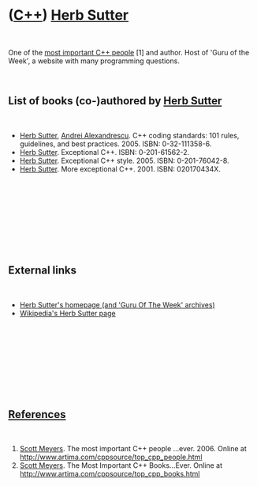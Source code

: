 
 

 

 

 

 

([C++](Cpp.md)) [Herb Sutter](CppHerbSutter.md)
=================================================

 

One of the [most important C++ people](CppMostImportantCppPeople.md)
\[1\] and author. Host of 'Guru of the Week', a website with many
programming questions.

 

List of books (co-)authored by [Herb Sutter](CppHerbSutter.md)
---------------------------------------------------------------

 

-   [Herb Sutter](CppHerbSutter.md), [Andrei
    Alexandrescu](CppAndreiAlexandrescu.md). C++ coding standards: 101
    rules, guidelines, and best practices. 2005. ISBN: 0-32-111358-6.
-   [Herb Sutter](CppHerbSutter.md). Exceptional C++.
    ISBN: 0-201-61562-2.
-   [Herb Sutter](CppHerbSutter.md). Exceptional C++ style. 2005.
    ISBN: 0-201-76042-8.
-   [Herb Sutter](CppHerbSutter.md). More exceptional C++. 2001.
    ISBN: 020170434X.

 

 

 

 

 

External links
--------------

 

-   [Herb Sutter's homepage (and 'Guru Of The
    Week' archives)](http://www.gotw.ca/)
-   [Wikipedia's Herb Sutter
    page](http://en.wikipedia.org/wiki/Herb_Sutter)

 

 

 

 

 

[References](CppReferences.md)
-------------------------------

 

1.  [Scott Meyers](CppScottMeyers.md). The most important C++
    people ...ever. 2006. Online at
    http://www.artima.com/cppsource/top_cpp_people.html
2.  [Scott Meyers](CppScottMeyers.md). The Most Important
    C++ Books...Ever. Online at
    http://www.artima.com/cppsource/top_cpp_books.html

 

 

 

 

 

 

